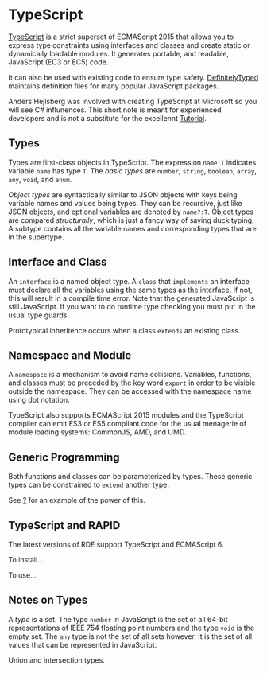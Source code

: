 # TypeScript

[TypeScript](http://www.typescriptlang.org)
is a strict superset of ECMAScript 2015 that allows you to express type
constraints using interfaces and classes and create
static or dynamically loadable modules.
It generates portable, and readable,
JavaScript (EC3 or EC5) code.

It can also be used with existing code to ensure type safety.
[DefinitelyTyped](http://definitelytyped.org/) maintains
definition files for many popular JavaScript packages.

Anders Hejlsberg was involved with creating TypeScript at Microsoft so
you will see C# influnences. 
This short note is meant for experienced developers and is not a
substitute for the excellennt
[Tutorial](http://www.typescriptlang.org/docs/tutorial.html).

## Types

Types are first-class objects in TypeScript.
The expression `name:T` indicates variable `name` has type `T`.
The _basic types_ are `number`, `string`, `boolean`,
`array`, `any`, `void`, and `enum`.

_Object types_ are syntactically similar
to JSON objects with keys being variable names and values
being types. They can be recursive, just like JSON objects,
and optional variables are denoted by `name?:T`.
Object types are compared _structurally_, which is just
a fancy way of saying duck typing. A subtype contains
all the variable names and corresponding types that are in the supertype.

## Interface and Class
An `interface` is a named object type. A `class` that `implements` an
interface must declare all the variables using the same types as the
interface. If not, this will result in a compile time error.  Note that
the generated JavaScript is still JavaScript. If you want to do runtime
type checking you must put in the usual type guards.

Prototypical inheritence occurs when a class `extends` an existing class.

## Namespace and Module
A `namespace` is a mechanism to avoid name collisions.
Variables, functions, and classes must be preceded by the key word
`export` in order to be visible outside the namespace. They
can be accessed with the namespace name using dot notation.

TypeScript also supports ECMAScript 2015 modules and the TypeScript
compiler can emit ES3 or ES5 compliant code for the usual menagerie
of module loading systems: CommonJS, AMD, and UMD.

## Generic Programming
Both functions and classes can be parameterized by types. These generic
types can be constrained to `extend` another type.

See [?](?) for an example of the power of this.

## TypeScript and RAPID
The latest versions of RDE support TypeScript and ECMAScript 6.

To install...

To use...

## Notes on Types
A _type_ is a set. The type `number` in JavaScript is the set
of all 64-bit representations of IEEE 754 floating point numbers
and the type `void` is the empty set. The `any` type is not
the set of all sets however. It is the set of all values that
can be represented in JavaScript.

Union and intersection types.


